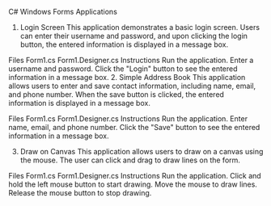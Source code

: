C# Windows Forms Applications
1. Login Screen
This application demonstrates a basic login screen. Users can enter their username and password, and upon clicking the login button, the entered information is displayed in a message box.

Files
Form1.cs
Form1.Designer.cs
Instructions
Run the application.
Enter a username and password.
Click the "Login" button to see the entered information in a message box.
2. Simple Address Book
This application allows users to enter and save contact information, including name, email, and phone number. When the save button is clicked, the entered information is displayed in a message box.

Files
Form1.cs
Form1.Designer.cs
Instructions
Run the application.
Enter name, email, and phone number.
Click the "Save" button to see the entered information in a message box.

3. Draw on Canvas
This application allows users to draw on a canvas using the mouse. The user can click and drag to draw lines on the form.

Files
Form1.cs
Form1.Designer.cs
Instructions
Run the application.
Click and hold the left mouse button to start drawing.
Move the mouse to draw lines.
Release the mouse button to stop drawing.





